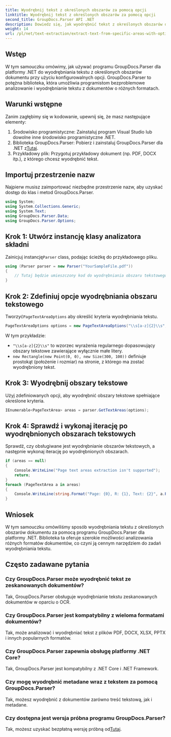 ```yaml
---
title: Wyodrębnij tekst z określonych obszarów za pomocą opcji
linktitle: Wyodrębnij tekst z określonych obszarów za pomocą opcji
second_title: GroupDocs.Parser API .NET
description: Dowiedz się, jak wyodrębnić tekst z określonych obszarów dokumentów za pomocą GroupDocs.Parser dla .NET. Poznaj zaawansowane opcje wyodrębniania tekstu dzięki temu samouczkowi.
weight: 14
url: /pl/net/text-extraction/extract-text-from-specific-areas-with-options/
---
```

## Wstęp
W tym samouczku omówimy, jak używać programu GroupDocs.Parser dla platformy .NET do wyodrębniania tekstu z określonych obszarów dokumentu przy użyciu konfigurowalnych opcji. GroupDocs.Parser to potężna biblioteka, która umożliwia programistom bezproblemowe analizowanie i wyodrębnianie tekstu z dokumentów o różnych formatach.
## Warunki wstępne
Zanim zagłębimy się w kodowanie, upewnij się, że masz następujące elementy:
1. Środowisko programistyczne: Zainstaluj program Visual Studio lub dowolne inne środowisko programistyczne .NET.
2.  Biblioteka GroupDocs.Parser: Pobierz i zainstaluj GroupDocs.Parser dla .NET z[Tutaj](https://releases.groupdocs.com/parser/net/).
3. Przykładowy plik: Przygotuj przykładowy dokument (np. PDF, DOCX itp.), z którego chcesz wyodrębnić tekst.

## Importuj przestrzenie nazw
Najpierw musisz zaimportować niezbędne przestrzenie nazw, aby uzyskać dostęp do klas i metod GroupDocs.Parser.
```csharp
using System;
using System.Collections.Generic;
using System.Text;
using GroupDocs.Parser.Data;
using GroupDocs.Parser.Options;
```
## Krok 1: Utwórz instancję klasy analizatora składni
 Zainicjuj instancję`Parser` class, podając ścieżkę do przykładowego pliku.
```csharp
using (Parser parser = new Parser("YourSampleFile.pdf"))
{
    // Tutaj będzie umieszczony kod do wyodrębniania obszaru tekstowego
}
```
## Krok 2: Zdefiniuj opcje wyodrębniania obszaru tekstowego
 Tworzyć`PageTextAreaOptions` aby określić kryteria wyodrębniania tekstu.
```csharp
PageTextAreaOptions options = new PageTextAreaOptions("\\s[a-z]{2}\\s", new Rectangle(new Point(0, 0), new Size(300, 100)));
```
W tym przykładzie:
- `"\\s[a-z]{2}\\s"` to wzorzec wyrażenia regularnego dopasowujący obszary tekstowe zawierające wyłącznie małe litery.
- `new Rectangle(new Point(0, 0), new Size(300, 100))` definiuje prostokąt (położenie i rozmiar) na stronie, z którego ma zostać wyodrębniony tekst.
## Krok 3: Wyodrębnij obszary tekstowe
Użyj zdefiniowanych opcji, aby wyodrębnić obszary tekstowe spełniające określone kryteria.
```csharp
IEnumerable<PageTextArea> areas = parser.GetTextAreas(options);
```
## Krok 4: Sprawdź i wykonaj iterację po wyodrębnionych obszarach tekstowych
Sprawdź, czy obsługiwane jest wyodrębnianie obszarów tekstowych, a następnie wykonaj iterację po wyodrębnionych obszarach.
```csharp
if (areas == null)
{
    Console.WriteLine("Page text areas extraction isn't supported");
    return;
}
foreach (PageTextArea a in areas)
{
    Console.WriteLine(string.Format("Page: {0}, R: {1}, Text: {2}", a.Page.Index, a.Rectangle, a.Text));
}
```

## Wniosek
W tym samouczku omówiliśmy sposób wyodrębniania tekstu z określonych obszarów dokumentu za pomocą programu GroupDocs.Parser dla platformy .NET. Biblioteka ta oferuje szerokie możliwości analizowania różnych formatów dokumentów, co czyni ją cennym narzędziem do zadań wyodrębniania tekstu.

## Często zadawane pytania
### Czy GroupDocs.Parser może wyodrębnić tekst ze zeskanowanych dokumentów?
Tak, GroupDocs.Parser obsługuje wyodrębnianie tekstu zeskanowanych dokumentów w oparciu o OCR.
### Czy GroupDocs.Parser jest kompatybilny z wieloma formatami dokumentów?
Tak, może analizować i wyodrębniać tekst z plików PDF, DOCX, XLSX, PPTX i innych popularnych formatów.
### Czy GroupDocs.Parser zapewnia obsługę platformy .NET Core?
Tak, GroupDocs.Parser jest kompatybilny z .NET Core i .NET Framework.
### Czy mogę wyodrębnić metadane wraz z tekstem za pomocą GroupDocs.Parser?
Tak, możesz wyodrębnić z dokumentów zarówno treść tekstową, jak i metadane.
### Czy dostępna jest wersja próbna programu GroupDocs.Parser?
 Tak, możesz uzyskać bezpłatną wersję próbną od[Tutaj](https://releases.groupdocs.com/).